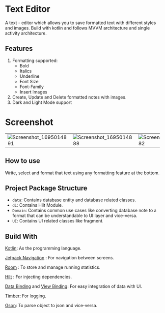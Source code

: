 # Text Editor

A text - editor which allows you to save formatted text with different styles and images.
Build with kotlin and follows MVVM architecture and single activity architecture.

## Features

1. Formatting supported:
   * Bold
   * Italics
   * Underline
   * Font Size
   * Font-Family
   * Insert Images
2. Create, Update and Delete formatted notes with images.
3. Dark and Light Mode support

# Screenshot

|                                                                                                                         |                                                                                                                       |                                                                                                                       |
|-------------------------------------------------------------------------------------------------------------------------|-----------------------------------------------------------------------------------------------------------------------|-----------------------------------------------------------------------------------------------------------------------|
| ![Screenshot_1695014891](https://github.com/sDevPrem/text-editor/assets/130966261/81a09078-cc7b-41cf-948a-f0681b2b6c16) | ![Screenshot_1695014888](https://github.com/sDevPrem/run-track/assets/130966261/3ba73724-fd17-4f02-acba-b3e1e35111b3) | ![Screenshot_1695014882](https://github.com/sDevPrem/run-track/assets/130966261/944418f8-1601-4c09-85b5-dd5852bbe591) |

## How to use

Write, select and format that text using any formatting feature
at the bottom.

## Project Package Structure

* `data`: Contains database entity and database related classes.
* `di`: Contains Hilt Module.
* `Domain`: Contains common use cases like converting database note
  to a format that can be understandable to UI layer and vice-versa.
* `UI`: Contains UI related classes like fragment.

## Build With

[Kotlin](https://kotlinlang.org/):
As the programming language.

[Jetpack Navigation](https://developer.android.com/jetpack/compose/navigation) :
For navigation between screens.

[Room](https://developer.android.com/jetpack/androidx/releases/room) :
To store and manage running statistics.

[Hilt](https://developer.android.com/training/dependency-injection/hilt-android) :
For injecting dependencies.

[Data Binding](https://developer.android.com/topic/libraries/data-binding)
and [View Binding](https://developer.android.com/topic/libraries/view-binding):
For easy integration of data with UI.

[Timber](https://github.com/JakeWharton/timber): For logging.

[Gson](https://github.com/google/gson): To parse object to json and vice-versa.
